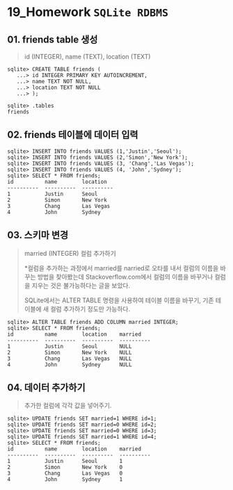 # 19_Homework	`SQLite RDBMS`

## 01. friends table 생성

> id (INTEGER), name (TEXT), location (TEXT)

```sqlite
sqlite> CREATE TABLE friends (
   ...> id INTEGER PRIMARY KEY AUTOINCREMENT,
   ...> name TEXT NOT NULL,
   ...> location TEXT NOT NULL
   ...> );
   
sqlite> .tables
friends

```


## 02. friends 테이블에 데이터 입력
```sqlite
sqlite> INSERT INTO friends VALUES (1,'Justin','Seoul');
sqlite> INSERT INTO friends VALUES (2,'Simon','New York');
sqlite> INSERT INTO friends VALUES (3, 'Chang','Las Vegas');
sqlite> INSERT INTO friends VALUES (4, 'John','Sydney');
sqlite> SELECT * FROM friends;
id          name        location
----------  ----------  ----------
1           Justin      Seoul
2           Simon       New York
3           Chang       Las Vegas
4           John        Sydney
```


## 03. 스키마 변경
> married (INTEGER) 컬럼 추가하기
>
> *컬럼을 추가하는 과정에서 married를 narried로 오타를 내서 컬럼의 이름을 바꾸는 방법을 찾아봤는데 Stackoverflow.com에서 컬럼의 이름을 바꾸거나 컬럼을 지우는 것은 불가능하다는 글을 보았다.
>
> SQLite에서는 ALTER TABLE 명령을 사용하여 테이블 이름을 바꾸기, 기존 테이블에 새 컬럼 추가하기 정도만 가능하다.

```sqlite
sqlite> ALTER TABLE friends ADD COLUMN married INTEGER;
sqlite> SELECT * FROM friends;
id          name        location    married
----------  ----------  ----------  ----------
1           Justin      Seoul       NULL
2           Simon       New York    NULL
3           Chang       Las Vegas   NULL
4           John        Sydney      NULL

```



## 04. 데이터 추가하기

> 추가한 컬럼에 각각 값을 넣어주기.

```sqlite
sqlite> UPDATE friends SET married=1 WHERE id=1;
sqlite> UPDATE friends SET married=0 WHERE id=2;
sqlite> UPDATE friends SET married=0 WHERE id=3;
sqlite> UPDATE friends SET married=1 WHERE id=4;
sqlite> SELECT * FROM friends;
id          name        location    married
----------  ----------  ----------  ----------
1           Justin      Seoul       1
2           Simon       New York    0
3           Chang       Las Vegas   0
4           John        Sydney      1

```

